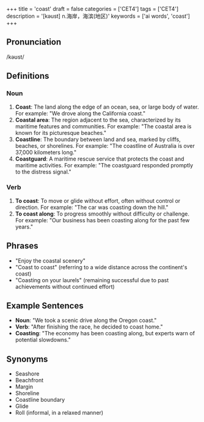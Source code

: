 +++
title = 'coast'
draft = false
categories = ['CET4']
tags = ['CET4']
description = '[kəust] n.海岸，海滨(地区)'
keywords = ['ai words', 'coast']
+++

## Pronunciation
/kəʊst/

## Definitions
### Noun
1. **Coast**: The land along the edge of an ocean, sea, or large body of water. For example: "We drove along the California coast."
2. **Coastal area**: The region adjacent to the sea, characterized by its maritime features and communities. For example: "The coastal area is known for its picturesque beaches."
3. **Coastline**: The boundary between land and sea, marked by cliffs, beaches, or shorelines. For example: "The coastline of Australia is over 37,000 kilometers long."
4. **Coastguard**: A maritime rescue service that protects the coast and maritime activities. For example: "The coastguard responded promptly to the distress signal."

### Verb
1. **To coast**: To move or glide without effort, often without control or direction. For example: "The car was coasting down the hill."
2. **To coast along**: To progress smoothly without difficulty or challenge. For example: "Our business has been coasting along for the past few years."

## Phrases
- "Enjoy the coastal scenery"
- "Coast to coast" (referring to a wide distance across the continent's coast)
- "Coasting on your laurels" (remaining successful due to past achievements without continued effort)

## Example Sentences
- **Noun**: "We took a scenic drive along the Oregon coast."
- **Verb**: "After finishing the race, he decided to coast home."
- **Coasting**: "The economy has been coasting along, but experts warn of potential slowdowns."

## Synonyms
- Seashore
- Beachfront
- Margin
- Shoreline
- Coastline boundary
- Glide
- Roll (informal, in a relaxed manner)
